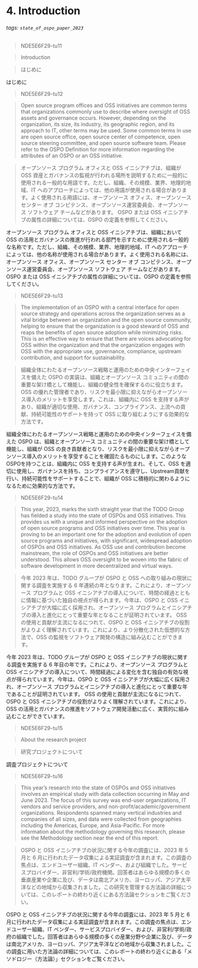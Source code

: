 # 4. Introduction
###### tags: `state_of_ospo_paper_2023`
> NDE5E6F29-tu11

> <g id="1">Introduction</g>

> <g id="1">はじめに</g>

<g id="1">はじめに</g>

> NDE5E6F29-tu12

> <g id="1">Open source program offices and OSS initiatives are common terms that organizations commonly use to describe where oversight of OSS assets and governance occurs. However, depending on the organization, its size, its industry, its geographic region, and its approach to IT, other terms may be used. Some common terms in use are open source office, open source center of competence, open source steering committee, and open source software team. Please refer to the </g><g id="2">OSPO Definition</g><g id="3"> for more information regarding the attributes of an OSPO or an OSS initiative.</g>

> <g id="1">オープンソース プログラム オフィスと OSS イニシアチブは、組織が OSS 資産とガバナンスの監視が行われる場所を説明するために一般的に使用される一般的な用語です。ただし、組織、その規模、業界、地理的地域、IT へのアプローチによっては、他の用語が使用される場合があります。よく使用される用語には、オープンソース オフィス、オープンソース センター オブ コンピテンス、オープンソース運営委員会、オープンソース ソフトウェア チームなどがあります。 OSPO または OSS イニシアチブの属性の詳細については、</g><g id="2">OSPO の定義</g><g id="3">を参照してください。</g>

<g id="1">オープンソース プログラム オフィスと OSS イニシアチブは、組織において OSS の活用とガバナンスの推進が行われる部門を示すために使用される一般的な名称です。ただし、組織、その規模、業界、地理的地域、IT へのアプローチによっては、他の名称が使用される場合があります。よく使用される名称には、オープンソース オフィス、オープンソース センター オブ コンピテンス、オープンソース運営委員会、オープンソース ソフトウェア チームなどがあります。 OSPO または OSS イニシアチブの属性の詳細については、</g><g id="2">OSPO の定義</g><g id="3">を参照してください。</g>

> NDE5E6F29-tu13

> <g id="1">The implementation of an OSPO with a central interface for open source strategy and operations across the organization serves as a vital bridge between an organization and the open source community, helping to ensure that the organization is a good steward of OSS and reaps the benefits of open source adoption while minimizing risks. This is an effective way to ensure that there are voices advocating for OSS within the organization and that the organization engages with OSS with the appropriate use, governance, compliance, upstream contribution, and support for sustainability.</g>

> <g id="1">組織全体にわたるオープンソース戦略と運用のための中央インターフェイスを備えた OSPO の実装は、組織とオープンソース コミュニティの間の重要な架け橋として機能し、組織の健全性を確保するのに役立ちます。 OSS の優れた管理者であり、リスクを最小限に抑えながらオープンソース導入のメリットを享受します。これは、組織内に OSS を支持する声があり、組織が適切な使用、ガバナンス、コンプライアンス、上流への貢献、持続可能性のサポートを持って OSS に取り組むようにする効果的な方法です。</g>

<g id="1">組織全体にわたるオープンソース戦略と運用のための中央インターフェイスを備えた OSPO は、組織とオープンソース コミュニティの間の重要な架け橋として機能し、組織が OSS の良き貢献者となり、リスクを最小限に抑えながらオープンソース導入のメリットを享受することを確固たるものにします。このようなOSPOを持つことは、組織内に OSS を支持する声が生まれ、そして、OSS を適切に使用し、ガバナンスを持ち、コンプライアンスを遵守し、Upstream貢献を行い、持続可能性をサポートすることで、組織が OSS に積極的に関わるようになるために効果的な方法です。</g>

> NDE5E6F29-tu14

> <g id="1">This year, 2023, marks the sixth straight year that the TODO Group has fielded a study into the state of OSPOs and OSS initiatives. This provides us with a unique and informed perspective on the adoption of open source programs and OSS initiatives over time. This year is proving to be an important one for the adoption and evolution of open source programs and initiatives, with significant, widespread adoption of OSPOs and OSS initiatives. As OSS use and contribution become mainstream, the role of OSPOs and OSS initiatives are better understood. This allows OSS oversight to be woven into the fabric of software development in more decentralized and virtual ways.</g>

> <g id="1">今年 2023 年は、TODO グループが OSPO と OSS への取り組みの現状に関する調査を実施する 6 年連続の年となります。これにより、オープンソース プログラムと OSS イニシアチブの導入について、時間の経過とともに情報に基づいた独自の視点が得られます。今年は、OSPO と OSS イニシアチブが大幅に広く採用され、オープンソース プログラムとイニシアチブの導入と進化にとって重要な年となることが証明されています。 OSS の使用と貢献が主流になるにつれて、OSPO と OSS イニシアチブの役割がよりよく理解されています。これにより、より分散化された仮想的な方法で、OSS の監視をソフトウェア開発の構造に組み込むことができます。</g>

<g id="1">今年 2023 年は、TODO グループが OSPO と OSS イニシアチブの現状に関する調査を実施する 6 年目の年です。これにより、オープンソース プログラムと OSS イニシアチブの導入について、時間経過による変化を含む独自の有効な視点が得られています。今年は、OSPO と OSS イニシアチブが大幅に広く採用され、オープンソース プログラムとイニシアチブの導入と進化にとって重要な年であることが証明されています。 OSS の使用と貢献が主流になるにつれて、OSPO と OSS イニシアチブの役割がよりよく理解されています。これにより、OSS の活用とガバナンスの推進をソフトウェア開発活動に広く、実質的に組み込むことができています。</g>

> NDE5E6F29-tu15

> <g id="1">About the research project</g>

> <g id="1">研究プロジェクトについて</g>

<g id="1">調査プロジェクトについて</g>

> NDE5E6F29-tu16

> <g id="1">This year’s research into the state of OSPOs and OSS initiatives involves an empirical study with data collection occurring in May and June 2023. The focus of this survey was end-user organizations, IT vendors and service providers, and non-profit/academic/government organizations. Respondents spanned many vertical industries and companies of all sizes, and data were collected from geographies including the Americas, Europe, and Asia-Pacific. For more information about the methodology governing this research, please see the <g id="2">Methodology</g> section near the end of <x id="3"/>this report.</g>

> <g id="1">OSPO と OSS イニシアチブの状況に関する今年の調査には、2023 年 5 月と 6 月に行われたデータ収集による実証調査が含まれます。この調査の焦点は、エンドユーザー組織、IT ベンダー、および組織でした。サービスプロバイダー、非営利/学術/政府機関。回答者はあらゆる規模の多くの垂直産業や企業に及び、データは南北アメリカ、ヨーロッパ、アジア太平洋などの地域から収集されました。この研究を管理する方法論の詳細については、<x id="3"/>このレポート</g>の終わり近くにある<g id="2">方法論</g>セクションをご覧ください。

<g id="1">OSPO と OSS イニシアチブの状況に関する今年の調査には、2023 年 5 月と 6 月に行われたデータ収集による実証調査が含まれます。この調査の焦点は、エンドユーザー組織、IT ベンダー、サービスプロバイダー、および、非営利/学術/政府の組織でした。回答者はあらゆる規模の多くの産業分野や企業に及び、データは南北アメリカ、ヨーロッパ、アジア太平洋などの地域から収集されました。この調査に用いた方法論の詳細については、<x id="3"/>このレポート</g>の終わり近くにある<g id="2">「メソドロジー（方法論）」</g>セクションをご覧ください。